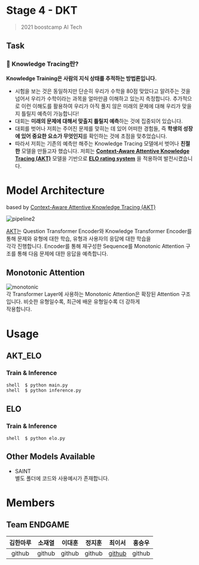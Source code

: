 
# Stage 4 - DKT  
> 2021 boostcamp AI Tech  
  
## Task  
### **📖 Knowledge Tracing란?**  
  
**Knowledge Training은 사람의 지식 상태를 추적하는 방법론입니다.**  
  
- 시험을 보는 것은 동일하지만 단순히 우리가 수학을 80점 맞았다고 알려주는 것을 넘어서 우리가 수학이라는 과목을 얼마만큼 이해하고 있는지 측정합니다. 추가적으로 이런 이해도를 활용하여 우리가 아직 풀지 않은 미래의 문제에 대해 우리가 맞을지 틀릴지 예측이 가능합니다!  
- 대회는 **미래의 문제에 대해서 맞출지 틀릴지 예측**하는 것에 집중되어 있습니다.  
- 대회를 벗어나 저희는 주어진 문제를 맞히는 데 있어 어떠한 경험들, 즉 **학생의 성장에 있어 중요한 요소가 무엇인지**를 확인하는 것에 초점을 맞추었습니다.  
- 따라서 저희는 기존의 예측만 해주는 Knowledge Tracing 모델에서 벗어나 **친절한** 모델을 만들고자 했습니다. 저희는 **[Context-Aware Attentive Knowledge Tracing (AKT)](https://arxiv.org/abs/2007.12324)** 모델을 기반으로 [**ELO rating system**](https://www.fi.muni.cz/~xpelanek/publications/CAE-elo.pdf) 을 적용하여 발전시켰습니다.  
  
  
# Model Architecture  
based by [Context-Aware Attentive Knowledge Tracing (AKT)](https://arxiv.org/abs/2007.12324)  
  
![pipeline2](https://user-images.githubusercontent.com/56197411/122345523-e8997000-cf82-11eb-968b-33c11b7b304d.PNG)  
  
[AKT](https://github.com/arghosh/AKT)는 Question Transformer Encoder와 Knowledge Transformer Encoder를 통해 문제와 유형에 대한 학습, 유형과 사용자의 응답에 대한 학습을  
각각 진행합니다. Encoder를 통해 재구성한 Sequence를 Monotonic Attention 구조를 통해 다음 문제에 대한 응답을 예측합니다.  
  
## Monotonic Attention  
![monotonic](https://user-images.githubusercontent.com/56197411/122346770-4aa6a500-cf84-11eb-95c5-56228be6759e.PNG)  
각 Transformer Layer에 사용하는 Monotonic Attention은 확장된 Attention 구조입니다. 비슷한 유형일수록, 최근에 배운 유형일수록 더 강하게  
작용합니다.  
  
  
# Usage  
  
## AKT_ELO  
  
### Train & Inference  
  
 ```shell  $ python main.py ```  
 ```shell  $ python inference.py ```  
## ELO  
### Train & Inference  
  
 ```shell  $ python elo.py ```  
## Other Models Available
- SAINT  
별도 폴더에 코드와 사용예시가 존재합니다.  

# Members  
## Team ENDGAME
| 김한마루 | 소재열 | 이대훈 | 정지훈 | 최이서 | 홍승우 |  
| :-: | :-: | :-: | :-: | :-: | :-: |
|github|github|github|github|[github](https://github.com/iseochoi)|github|
